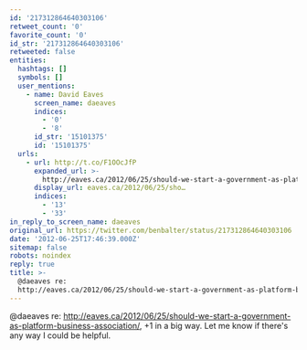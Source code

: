 ```yaml
---
id: '217312864640303106'
retweet_count: '0'
favorite_count: '0'
id_str: '217312864640303106'
retweeted: false
entities:
  hashtags: []
  symbols: []
  user_mentions:
    - name: David Eaves
      screen_name: daeaves
      indices:
        - '0'
        - '8'
      id_str: '15101375'
      id: '15101375'
  urls:
    - url: http://t.co/F1OOcJfP
      expanded_url: >-
        http://eaves.ca/2012/06/25/should-we-start-a-government-as-platform-business-association/
      display_url: eaves.ca/2012/06/25/sho…
      indices:
        - '13'
        - '33'
in_reply_to_screen_name: daeaves
original_url: https://twitter.com/benbalter/status/217312864640303106
date: '2012-06-25T17:46:39.000Z'
sitemap: false
robots: noindex
reply: true
title: >-
  @daeaves re:
  http://eaves.ca/2012/06/25/should-we-start-a-government-as-platform-business-association/,…
---
```


@daeaves re: http://eaves.ca/2012/06/25/should-we-start-a-government-as-platform-business-association/, +1 in a big way. Let me know if there's any way I could be helpful.